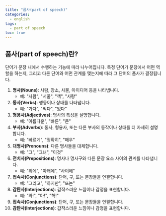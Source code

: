 ```yaml
---
title: "품사(part of speech)"
categories:
  - english
tags:
  - part of speech
toc: true
---
```


## 품사(part of speech)란?
단어가 문장 내에서 수행하는 기능에 따라 나누어집니다.
특정 단어가 문장에서 어떤 역할을 하는지, 그리고 다른 단어와 어떤 관계를 맺는지에 따라 그 단어의 품사가 결정됩니다.

1. **명사(Nouns)**: 사람, 장소, 사물, 아이디어 등을 나타냅니다.
   - 예: "사람", "서울", "책", "사랑"
2. **동사(Verbs)**: 행동이나 상태를 나타냅니다.
   - 예: "가다", "먹다", "있다"
3. **형용사(Adjectives)**: 명사의 특성을 설명합니다.
   - 예: "아름다운", "빠른", "큰"
4. **부사(Adverbs)**: 동사, 형용사, 또는 다른 부사의 동작이나 상태를 더 자세히 설명합니다.
   - 예: "빠르게", "정확히", "매우"
5. **대명사(Pronouns)**: 다른 명사들을 대체합니다.
   - 예: "그", "그녀", "이것"
6. **전치사(Prepositions)**: 명사나 명사구와 다른 문장 요소 사이의 관계를 나타냅니다.
   - 예: "위에", "아래에", "사이에"
7. **접속사(Conjunctions)**: 단어, 구, 또는 문장들을 연결합니다.
   - 예: "그리고", "하지만", "또는"
8. **감탄사(Interjections)**: 갑작스러운 느낌이나 감정을 표현합니다.
   - 예: "와!", "아!", "헉!"
7. **접속사(Conjunctions)**: 단어, 구, 또는 문장들을 연결합니다.
8. **감탄사(Interjections)**: 갑작스러운 느낌이나 감정을 표현합니다.

